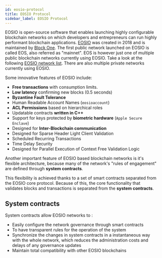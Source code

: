 ```yaml
---
id: eosio-protocol
title: EOSIO Protocol
sidebar_label: EOSIO Protocol
---
```


EOSIO is open-source software that enables launching highly configurable blockchain networks on which developers and entrepreneurs can run highly performant blockchain applications. [EOSIO](https://eos.io/) was created in 2018 and is maintained by [Block One](https://block.one/). The first public network launched on EOSIO is called EOS, also referred as "mainnet". EOS is however just one of multiple public blockchain networks currently using EOSIO. Take a look at the following [EOSIO network list](https://guide.eoscostarica.io/docs/community-resources/eosio-networks). There are also multiple private networks currently using EOSIO.

Some innovative features of EOSIO include:

- **Free transactions** with consumption limits.
- **Low latency** confirming new blocks (0.5 seconds)
- **Byzantine Fault Tolerance**
- Human Readable Account Names (`eosioaccount`)
- **ACL Permissions** based on hierarchical roles
- Updatable contracts **written in C++**
- Support for keys protected by **biometric hardware** (`Apple Secure Enclave`)
- Designed for **Inter-Blockchain communication**
- Designed for Sparse Header Light Client Validation
- Scheduled Recurring Transactions
- Time Delay Security
- Designed for Parallel Execution of Context Free Validation Logic

Another important feature of EOSIO based blockchain networks is it's flexible architecture, because many of the network's "rules of engagement" are defined through **system contracts**.

This flexibility is achieved thanks to a set of smart contracts separated from the EOSIO core protocol. Because of this, the core functionality that validates blocks and transactions is separated from the **system contracts**.

## System contracts

System contracts allow EOSIO networks to :

- Easily configure the network governance through smart contracts
- To have transparent rules for the operation of the system
- Synchronize the changes in system contracts in a instantaneous way with the whole network, which reduces the administration costs and delays of any governance updates
- Maintain total compatibility with other EOSIO blockchains